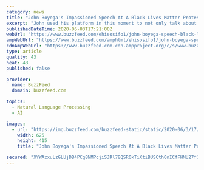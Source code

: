```yaml
---
category: news
title: "John Boyega's Impassioned Speech At A Black Lives Matter Protest Moved Me"
excerpt: "John used his platform in this moment to not only talk about the murder of George Floyd, but also of so many other black men and women we have lost due to police brutality: We are a physical representation of our support for George Floyd."
publishedDateTime: 2020-06-03T17:21:00Z
webUrl: "https://www.buzzfeed.com/ehisosifo1/john-boyega-speech-black-lives-matter-london"
ampWebUrl: "https://www.buzzfeed.com/amphtml/ehisosifo1/john-boyega-speech-black-lives-matter-london"
cdnAmpWebUrl: "https://www-buzzfeed-com.cdn.ampproject.org/c/s/www.buzzfeed.com/amphtml/ehisosifo1/john-boyega-speech-black-lives-matter-london"
type: article
quality: 43
heat: 43
published: false

provider:
  name: BuzzFeed
  domain: buzzfeed.com

topics:
  - Natural Language Processing
  - AI

images:
  - url: "https://img.buzzfeed.com/buzzfeed-static/static/2020-06/3/17/campaign_images/64a46f743cf6/why-the-small-protests-in-small-towns-across-amer-2-504-1591207103-2_dblbig.jpg"
    width: 625
    height: 415
    title: "John Boyega's Impassioned Speech At A Black Lives Matter Protest Moved Me"

secured: "XYWAzxuLzGLUjDB4PCg8NMPcjiSJRl78QSR0kTiXtiBUSCth0nICfFHMU27f1s6No9Q4Bl9o1YdahnKm+pbGrLsumyD0Je/rDixMsrwjHiam0WPzxeVg5FLp/9nSyuMELRAiw/Elm3fqT7mgj2sE6gEa+/3tdTRHXkCSw4g2keyoX4DEYfonyxSgOR7BYDVq8p7ssRxtmSbN5z3m87CNnTxpUbET7l02jh+8ipYJ2y/AqUUhmx3d3l805V5/iDnSEgCse53D7y0jGyn5Ltx0Ck3o1mlI5n4GNTn63OlRinzQpB/9iZsAZGP5PkHpqNXt;73F8kZJOgBvVed1PUVgXKQ=="
---
```


